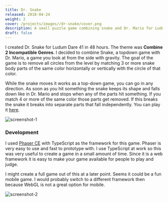 ```yaml
---
title: Dr. Snake
released: 2018-04-24
weight: 2
cover: /projects/images//dr-snake/cover.png
description: A small puzzle game combining snake and Dr. Mario for Ludum Dare 41.
draft: false
---
```


I created Dr. Snake for Ludum Dare 41 in 48 hours. The theme was **Combine 2 Incompatible Genres**. I decided to combine Snake, a topdown game with Dr. Mario, a game you look at from the side with gravity. The goal of the game is to remove all circles from the level by matching 3 or more snake body parts of the same color horizontally or vertically with the circle of that color.

While the snake moves it works as a top-down game, you can go in any direction. As soon as you hit something the snake keeps its shape and falls down like in Dr. Mario and stops when any of the parts hit something. If you match 4 or more of the same color those parts get removed. If this breaks the snake it breaks into separate parts that fall independently. You can play it [here](https://codescapade.github.io/LD41/).

![screenshot-1](/projects/images/dr-snake/screenshot-1.png)


### Development
I used [Phaser CE](https://phaser.io/download/phaserce) with TypeScript as the framework for this game. Phaser is very easy to use and fast to prototype with. I use TypeScript at work so this was very useful to create a game in a small amount of time. Since it is a web framework it is easy to make your game available for people to play and judge. 

I might create a full game out of this at a later point. Seems it could be a fun mobile game. I would probably switch to a different framework then because WebGL is not a great option for mobile.

![screenshot-2](/projects/images/dr-snake/screenshot-2.png)